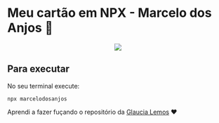 
# Meu cartão em NPX - Marcelo dos Anjos :rocket:

<p align="center">
  <img src="https://i.postimg.cc/6Q5RTNpY/Screen-Shot-2020-04-01-at-01-21-17.png"/>
</p>

## Para executar
No seu terminal execute:
```sd
npx marcelodosanjos
```

Aprendi a fazer fuçando o repositório da [Glaucia Lemos](http://github.com/glaucia86/glaucia86) :heart:
